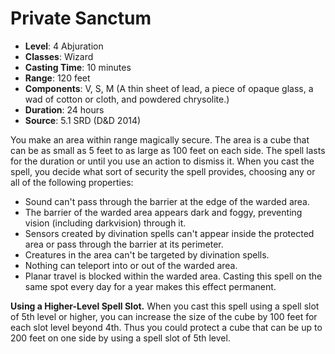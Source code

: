 # Private Sanctum

- **Level**: 4 Abjuration
- **Classes**: Wizard
- **Casting Time**: 10 minutes
- **Range**: 120 feet
- **Components**: V, S, M (A thin sheet of lead, a piece of opaque glass, a wad of cotton or cloth, and powdered chrysolite.)
- **Duration**: 24 hours
- **Source**: 5.1 SRD (D&D 2014)

You make an area within range magically secure. The area is a cube that can be as small as 5 feet to as large as 100 feet on each side. The spell lasts for the duration or until you use an action to dismiss it. When you cast the spell, you decide what sort of security the spell provides, choosing any or all of the following properties: 
- Sound can't pass through the barrier at the edge of the warded area. 
- The barrier of the warded area appears dark and foggy, preventing vision (including darkvision) through it. 
- Sensors created by divination spells can't appear inside the protected area or pass through the barrier at its perimeter. 
- Creatures in the area can't be targeted by divination spells. 
- Nothing can teleport into or out of the warded area. 
- Planar travel is blocked within the warded area. 
Casting this spell on the same spot every day for a year makes this effect permanent.

**Using a Higher-Level Spell Slot.** When you cast this spell using a spell slot of 5th level or higher, you can increase the size of the cube by 100 feet for each slot level beyond 4th. Thus you could protect a cube that can be up to 200 feet on one side by using a spell slot of 5th level.
